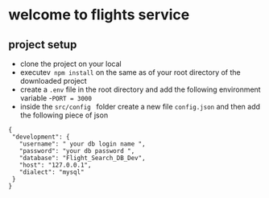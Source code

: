 # welcome to flights service

## project setup 
 - clone the project on your local
 - executev` npm install` on the same as of your root directory of the downloaded project
 - create a `.env` file in the root directory and add the following environment variable 
 -`PORT = 3000`
 - inside the `src/config ` folder create a new file ` config.json ` and then add the following piece of json

 ```
{
  "development": {
    "username": " your db login name ",
    "password": "your db password ",
    "database": "Flight_Search_DB_Dev",
    "host": "127.0.0.1",
    "dialect": "mysql"
  }
}
 ```